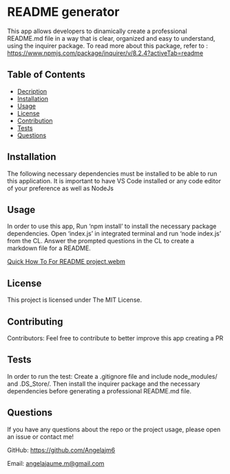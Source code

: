 # README generator
This app allows developers to dinamically create a professional README.md file in a way that is clear, organized and easy to understand, using the inquirer package.
To read more about this package, refer to : https://www.npmjs.com/package/inquirer/v/8.2.4?activeTab=readme


## Table of Contents
- [Decription](#Description)
- [Installation](#Installation)
- [Usage](#Usage)
- [License](#License)
- [Contribution](#Contributing)
- [Tests](#Tests)
- [Questions](#Questions)


## Installation
The following necessary dependencies must be installed to be able to run this application.
It is important to have VS Code installed or any code editor of your preference as well as NodeJs


## Usage
In order to use this app, Run ‘npm install’ to install the necessary package dependencies. Open ‘index.js’ in integrated terminal and run ‘node index.js’ from the CL. Answer the prompted questions in the CL to create a markdown file for a README.


[Quick How To For README project.webm](https://user-images.githubusercontent.com/109991922/213607602-09b0fab4-c32a-48de-9a4e-f421cce5a789.webm)


## License
This project is licensed under The MIT License. 


## Contributing
Contributors: Feel free to contribute to better improve this app creating a PR


## Tests
In order to run the test: Create a .gitignore file and include node_modules/ and .DS_Store/. Then install the inquirer package and the necessary dependencies before generating a professional README.md file. 


## Questions
If you have any questions about the repo or the project usage, please open an issue or contact me!

GitHub: https://github.com/Angelajm6

Email: angelajaume.m@gmail.com


